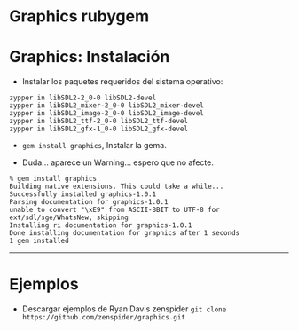 
# Graphics rubygem

# Graphics: Instalación

* Instalar los paquetes requeridos del sistema operativo:

```
zypper in libSDL2-2_0-0 libSDL2-devel
zypper in libSDL2_mixer-2_0-0 libSDL2_mixer-devel
zypper in libSDL2_image-2_0-0 libSDL2_image-devel
zypper in libSDL2_ttf-2_0-0 libSDL2_ttf-devel
zypper in libSDL2_gfx-1_0-0 libSDL2_gfx-devel
```

* `gem install graphics`, Instalar la gema.

* Duda... aparece un Warning... espero que no afecte.

```
% gem install graphics
Building native extensions. This could take a while...
Successfully installed graphics-1.0.1
Parsing documentation for graphics-1.0.1
unable to convert "\xE9" from ASCII-8BIT to UTF-8 for ext/sdl/sge/WhatsNew, skipping
Installing ri documentation for graphics-1.0.1
Done installing documentation for graphics after 1 seconds
1 gem installed
```

---

# Ejemplos

* Descargar ejemplos de Ryan Davis zenspider
`git clone https://github.com/zenspider/graphics.git`
